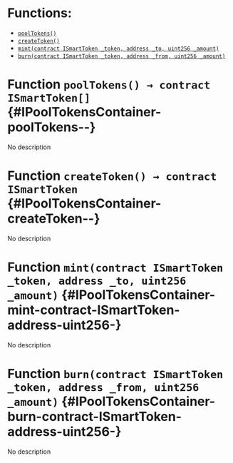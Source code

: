 

# Functions:
- [`poolTokens()`](#IPoolTokensContainer-poolTokens--)
- [`createToken()`](#IPoolTokensContainer-createToken--)
- [`mint(contract ISmartToken _token, address _to, uint256 _amount)`](#IPoolTokensContainer-mint-contract-ISmartToken-address-uint256-)
- [`burn(contract ISmartToken _token, address _from, uint256 _amount)`](#IPoolTokensContainer-burn-contract-ISmartToken-address-uint256-)


# Function `poolTokens() → contract ISmartToken[]` {#IPoolTokensContainer-poolTokens--}
No description
# Function `createToken() → contract ISmartToken` {#IPoolTokensContainer-createToken--}
No description
# Function `mint(contract ISmartToken _token, address _to, uint256 _amount)` {#IPoolTokensContainer-mint-contract-ISmartToken-address-uint256-}
No description
# Function `burn(contract ISmartToken _token, address _from, uint256 _amount)` {#IPoolTokensContainer-burn-contract-ISmartToken-address-uint256-}
No description

